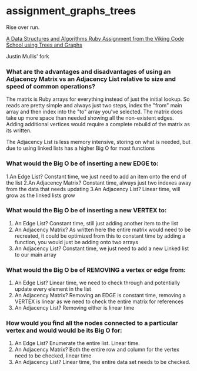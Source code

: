 # assignment_graphs_trees
Rise over run.

[A Data Structures and Algorithms Ruby Assignment from the Viking Code School using Trees and Graphs](http://www.vikingcodeschool.com)

Justin Mullis' fork

### What are the advantages and disadvantages of using an Adjacency Matrix vs an Adjacency List relative to size and speed of common operations?
The matrix is Ruby arrays for everything instead of just the initial lookup.  So reads are pretty simple and always just two steps, index the "from" main array and then index into the "to" array you've selected.  The matrix does take up more space than needed showing all the non-existent edges.  Adding additional vertices would require a complete rebuild of the matrix as its written.

The Adjacency List is less memory intensive, storing on what is needed, but due to using linked lists has a higher Big O for most functions

### What would the Big O be of inserting a new EDGE to:
1.An Edge List?
Constant time, we just need to add an item onto the end of the list
2.An Adjacency Matrix?
Constant time, always just two indexes away from the data that needs updating
3.An Adjacency List?
Linear time, will grow as the linked lists grow

### What would the Big O be of inserting a new VERTEX to:
1. An Edge List?
Constant time, still just adding another item to the list
2. An Adjacency Matrix?
As written here the entire matrix would need to be recreated, it could be optimized from this to constant time by adding a function, you would just be adding onto two arrays
3. An Adjacency List?
Constant time, we just need to add a new Linked list to our main array

### What would the Big O be of REMOVING a vertex or edge from:
1. An Edge List?
Linear time, we need to check through and potentially update every element in the list
2. An Adjacency Matrix?
Removing an EDGE is constant time, removing a VERTEX is linear as we need to check the entire matrix for references 
3. An Adjacency List?
Removing either is linear time

### How would you find all the nodes connected to a particular vertex and would would be its Big O for:
1. An Edge List?
Enumerate the entire list.  Linear time.
2. An Adjacency Matrix?
Both the entire row and column for the vertex need to be checked, linear time
3. An Adjacency List?
Linear time, the entire data set needs to be checked.

